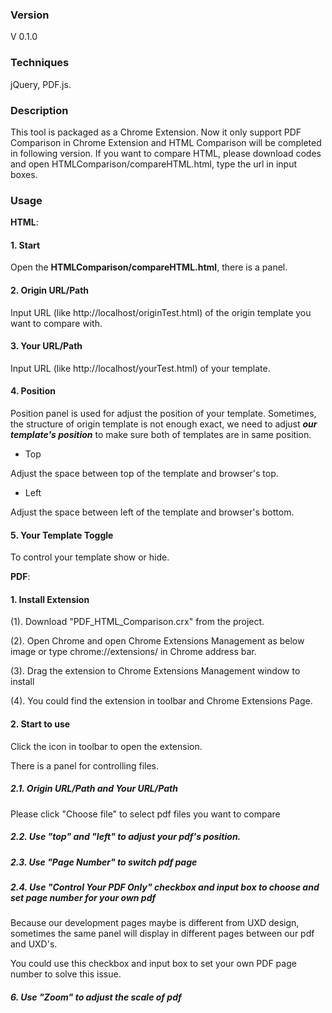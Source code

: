 ### Version
V 0.1.0
 
### Techniques
jQuery, PDF.js.
 
### Description
This tool is packaged as a Chrome Extension.
Now it only support PDF Comparison in Chrome Extension and HTML Comparison will be completed in following version.
If you want to compare HTML, please download codes and open HTMLComparison/compareHTML.html, type the url in input boxes.
 
### Usage
 
**HTML**: 
#### 1. Start
Open the **HTMLComparison/compareHTML.html**, there is a panel.
<!--![Alt text](/images/panel.png) -->
 
#### 2. Origin URL/Path
Input URL (like http://localhost/originTest.html) of the origin template you want to compare with.
    
#### 3. Your URL/Path
Input URL (like http://localhost/yourTest.html) of your template.
    
#### 4. Position
Position panel is used for adjust the position of your template.
Sometimes, the structure of origin template is not enough exact, we need to adjust ***our template's position*** to make sure both of templates are in same position.

+ Top

Adjust the space between top of the template and browser's top. 

+ Left

Adjust the space between left of the template and browser's bottom. 
        
#### 5. Your Template Toggle
To control your template show or hide.
 
**PDF**:
#### 1. Install Extension
(1). Download "PDF_HTML_Comparison.crx" from the project.
 
(2). Open Chrome and open Chrome Extensions Management as below image or type chrome://extensions/ in Chrome address bar.
<!--![Alt text](/images/open_extension.png) -->
 
(3). Drag the extension to Chrome Extensions Management window to install
<!--![Alt text](/images/drag_to_install.png)
![Alt text](/images/comfirm_install.png) -->
 
(4). You could find the extension in toolbar and Chrome Extensions Page.
<!--![Alt text](/images/extension_in_list.png) -->
 
    
#### 2. Start to use
Click the icon in toolbar to open the extension.
<!--![Alt text](/images/open_extension.png) -->
 
There is a panel for controlling files.
<!--![Alt text](/images/compare_pdf_panel.png) -->
 
##### 2.1. _Origin URL/Path_ and _Your URL/Path_
Please click "Choose file" to select pdf files you want to compare
 
##### 2.2. Use "top" and "left" to adjust your pdf's position.
 
##### 2.3. Use "Page Number" to switch pdf page
 
##### 2.4. **Use "Control Your PDF Only" checkbox and input box to choose and set page number for your own pdf**
 
Because our development pages maybe is different from UXD design, sometimes the same panel will display in different pages between our pdf and UXD's.
 
You could use this checkbox and input box to set your own PDF page number to solve this issue.
 
##### 6. Use "Zoom" to adjust the scale of pdf